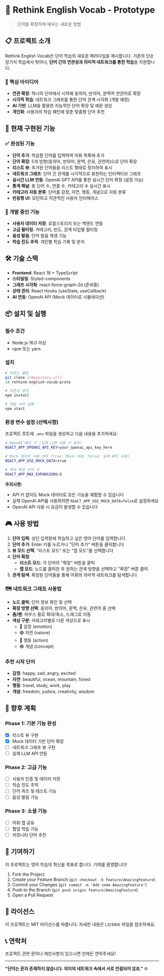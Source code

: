 # 🧠 Rethink English Vocab - Prototype

> 단어를 확장하며 배우는 새로운 방법

## 📋 프로젝트 소개

Rethink English Vocab은 단어 학습의 새로운 패러다임을 제시합니다. 기존의 단순 암기식 학습에서 벗어나, **단어 간의 연관성과 의미적 네트워크를 통한 학습**을 지원합니다.

### 🎯 핵심 아이디어

- **연관 확장**: 하나의 단어에서 시작해 동의어, 반의어, 문맥적 연관어로 확장
- **시각적 학습**: 네트워크 그래프를 통한 단어 관계 시각화 (개발 예정)
- **AI 기반**: LLM을 활용한 지능적인 단어 확장 및 예문 생성
- **개인화**: 사용자의 학습 패턴에 맞춘 맞춤형 단어 추천

## 🚀 현재 구현된 기능

### ✅ 완성된 기능
- **단어 추가**: 학습할 단어를 입력하여 어휘 목록에 추가
- **단어 확장**: 5개 방향(동의어, 반의어, 문맥, 은유, 관련어)으로 단어 확장
- **리스트 뷰**: 추가된 단어들을 리스트 형태로 정리하여 표시
- **네트워크 그래프**: 단어 간 관계를 시각적으로 표현하는 인터랙티브 그래프
- **실시간 LLM 연동**: OpenAI GPT API를 통한 실시간 단어 확장 (설정 가능)
- **통계 패널**: 총 단어 수, 연결 수, 카테고리 수 실시간 표시
- **카테고리 자동 분류**: 단어를 감정, 자연, 행동, 개념으로 자동 분류
- **반응형 UI**: 모던하고 직관적인 사용자 인터페이스

### 🚧 개발 중인 기능
- **사용자 데이터 저장**: 로컬스토리지 또는 백엔드 연동
- **고급 필터링**: 카테고리, 빈도, 관계 타입별 필터링
- **음성 발음**: 단어 발음 재생 기능
- **학습 진도 추적**: 개인별 학습 기록 및 분석

## 🛠️ 기술 스택

- **Frontend**: React 18 + TypeScript
- **스타일링**: Styled-components
- **그래프 시각화**: react-force-graph-2d (준비중)
- **상태 관리**: React Hooks (useState, useCallback)
- **AI 연동**: OpenAI API (Mock 데이터로 시뮬레이션)

## 📦 설치 및 실행

### 필수 조건
- Node.js 16.0 이상
- npm 또는 yarn

### 설치
```bash
# 저장소 클론
git clone [repository-url]
cd rethink-english-vocab-proto

# 의존성 설치
npm install

# 개발 서버 실행
npm start
```

### 환경 변수 설정 (선택사항)
프로젝트 루트에 `.env` 파일을 생성하고 다음 내용을 추가하세요:

```bash
# OpenAI API 키 (실제 LLM 사용 시 필요)
REACT_APP_OPENAI_API_KEY=your_openai_api_key_here

# Mock 데이터 사용 여부 (true: Mock 사용, false: 실제 API 사용)
REACT_APP_USE_MOCK_DATA=true

# 최대 확장 단어 수
REACT_APP_MAX_EXPANSIONS=5
```

**주의사항:**
- API 키 없이도 Mock 데이터로 모든 기능을 체험할 수 있습니다
- 실제 OpenAI API를 사용하려면 `REACT_APP_USE_MOCK_DATA=false`로 설정하세요
- OpenAI API 사용 시 요금이 발생할 수 있습니다

## 🎮 사용 방법

1. **단어 입력**: 상단 입력창에 학습하고 싶은 영어 단어를 입력합니다
2. **단어 추가**: Enter 키를 누르거나 "단어 추가" 버튼을 클릭합니다
3. **뷰 모드 선택**: "리스트 모드" 또는 "맵 모드"를 선택합니다
4. **단어 확장**: 
   - **리스트 모드**: 각 단어의 "확장" 버튼을 클릭
   - **맵 모드**: 노드를 클릭한 후 원하는 관계 방향을 선택하고 "확장" 버튼 클릭
5. **관계 탐색**: 확장된 단어들을 통해 어휘의 의미적 네트워크를 탐색합니다

### 🗺️ 네트워크 그래프 사용법
- **노드 클릭**: 단어 정보 확인 및 선택
- **확장 방향 선택**: 동의어, 반의어, 문맥, 은유, 관련어 중 선택
- **줌/팬**: 마우스 휠로 확대/축소, 드래그로 이동
- **색상 구분**: 카테고리별로 다른 색상으로 표시
  - 🔴 감정 (emotion)
  - 🟢 자연 (nature) 
  - 🔵 행동 (action)
  - 🟣 개념 (concept)

### 추천 시작 단어
- **감정**: happy, sad, angry, excited
- **자연**: beautiful, ocean, mountain, forest  
- **행동**: travel, study, work, play
- **개념**: freedom, justice, creativity, wisdom

## 🔮 향후 계획

### Phase 1: 기본 기능 완성
- [x] 리스트 뷰 구현
- [x] Mock 데이터 기반 단어 확장
- [ ] 네트워크 그래프 뷰 구현
- [ ] 실제 LLM API 연동

### Phase 2: 고급 기능
- [ ] 사용자 인증 및 데이터 저장
- [ ] 학습 진도 추적
- [ ] 단어 퀴즈 및 테스트 기능
- [ ] 음성 발음 기능

### Phase 3: 소셜 기능
- [ ] 어휘 맵 공유
- [ ] 협업 학습 기능
- [ ] 커뮤니티 단어 추천

## 🤝 기여하기

이 프로젝트는 영어 학습의 혁신을 목표로 합니다. 기여를 환영합니다!

1. Fork the Project
2. Create your Feature Branch (`git checkout -b feature/AmazingFeature`)
3. Commit your Changes (`git commit -m 'Add some AmazingFeature'`)
4. Push to the Branch (`git push origin feature/AmazingFeature`)
5. Open a Pull Request

## 📄 라이선스

이 프로젝트는 MIT 라이선스를 따릅니다. 자세한 내용은 `LICENSE` 파일을 참조하세요.

## 📞 연락처

프로젝트 관련 문의나 제안사항이 있으시면 언제든 연락주세요!

---

**"단어는 혼자 존재하지 않습니다. 의미의 네트워크 속에서 서로 연결되어 있죠."** 🌐
